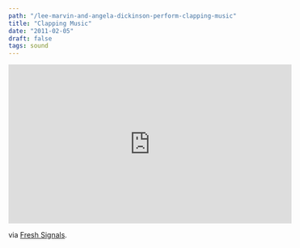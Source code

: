```yaml
---
path: "/lee-marvin-and-angela-dickinson-perform-clapping-music"
title: "Clapping Music"
date: "2011-02-05"
draft: false
tags: sound
---
```


<iframe width="560" height="315" src="https://www.youtube.com/embed/BY4bL_bO8sA?rel=0" frameborder="0" allow="autoplay; encrypted-media" allowfullscreen></iframe>


via <a href='http://feedproxy.google.com/~r/CoudalFreshSignals/~3/0r3SbSgr_SU/lee_marvin_and.php'>Fresh Signals</a>.
